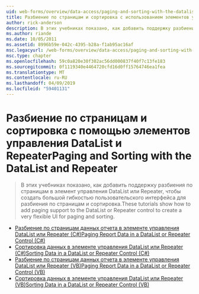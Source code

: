 ```yaml
---
uid: web-forms/overview/data-access/paging-and-sorting-with-the-datalist-and-repeater/index
title: Разбиение по страницам и сортировка с использованием элементов управления DataList и Repeater | Документация Майкрософт
author: rick-anderson
description: В этих учебниках показано, как добавить поддержку разбиения по страницам в элемент управления DataList или Repeater, чтобы создать большой гибкостью пользовательского интерфейса для разбиения по страницам и сортировка.
ms.author: riande
ms.date: 10/05/2011
ms.assetid: 8996b59e-042c-4395-b28a-f1ab95ac16af
msc.legacyurl: /web-forms/overview/data-access/paging-and-sorting-with-the-datalist-and-repeater
msc.type: chapter
ms.openlocfilehash: 59c0a820e30f302ac56dd000837f40f7c13fe183
ms.sourcegitcommit: 0f1119340e4464720cfd16d0ff15764746ea1fea
ms.translationtype: MT
ms.contentlocale: ru-RU
ms.lasthandoff: 04/09/2019
ms.locfileid: "59401131"
---
```

# <a name="paging-and-sorting-with-the-datalist-and-repeater"></a><span data-ttu-id="7f970-103">Разбиение по страницам и сортировка с помощью элементов управления DataList и Repeater</span><span class="sxs-lookup"><span data-stu-id="7f970-103">Paging and Sorting with the DataList and Repeater</span></span>

> <span data-ttu-id="7f970-104">В этих учебниках показано, как добавить поддержку разбиения по страницам в элемент управления DataList или Repeater, чтобы создать большой гибкостью пользовательского интерфейса для разбиения по страницам и сортировка.</span><span class="sxs-lookup"><span data-stu-id="7f970-104">These tutorials show how to add paging support to the DataList or Repeater control to create a very flexible UI for paging and sorting.</span></span>


- [<span data-ttu-id="7f970-105">Разбиение по страницам данных отчета в элементе управления DataList или Repeater (C#)</span><span class="sxs-lookup"><span data-stu-id="7f970-105">Paging Report Data in a DataList or Repeater Control (C#)</span></span>](paging-report-data-in-a-datalist-or-repeater-control-cs.md)
- [<span data-ttu-id="7f970-106">Сортировка данных в элементе управления DataList или Repeater (C#)</span><span class="sxs-lookup"><span data-stu-id="7f970-106">Sorting Data in a DataList or Repeater Control (C#)</span></span>](sorting-data-in-a-datalist-or-repeater-control-cs.md)
- [<span data-ttu-id="7f970-107">Разбиение по страницам данных отчета в элементе управления DataList или Repeater (VB)</span><span class="sxs-lookup"><span data-stu-id="7f970-107">Paging Report Data in a DataList or Repeater Control (VB)</span></span>](paging-report-data-in-a-datalist-or-repeater-control-vb.md)
- [<span data-ttu-id="7f970-108">Сортировка данных в элементе управления DataList или Repeater (VB)</span><span class="sxs-lookup"><span data-stu-id="7f970-108">Sorting Data in a DataList or Repeater Control (VB)</span></span>](sorting-data-in-a-datalist-or-repeater-control-vb.md)
